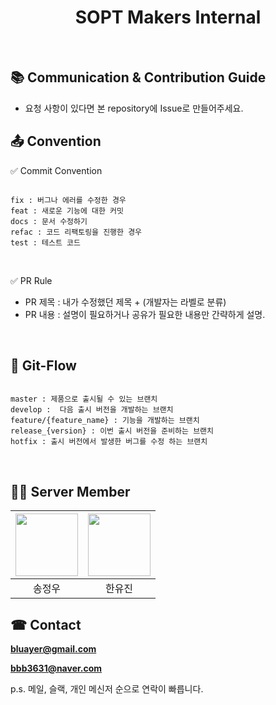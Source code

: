 # <div align="center"> SOPT Makers Internal </center>

<br>

## 📚 Communication & Contribution Guide

- 요청 사항이 있다면 본 repository에 Issue로 만들어주세요.

## 📤 Convention


✅  Commit Convention

```

fix : 버그나 에러를 수정한 경우
feat : 새로운 기능에 대한 커밋
docs : 문서 수정하기
refac : 코드 리팩토링을 진행한 경우
test : 테스트 코드

```
<br>

✅  PR Rule
- PR 제목 : 내가 수정했던 제목 + (개발자는 라벨로 분류) <br>
- PR 내용 : 설명이 필요하거나 공유가 필요한 내용만 간략하게 설명.

<br>

## 🔀 Git-Flow
```

master : 제품으로 출시될 수 있는 브랜치
develop :  다음 출시 버전을 개발하는 브랜치
feature/{feature_name} : 기능을 개발하는 브랜치
release_{version} : 이번 출시 버전을 준비하는 브랜치
hotfix : 출시 버전에서 발생한 버그를 수정 하는 브랜치

```

<br>

## 🧑‍💻 Server Member
<div>

| [<img src="https://avatars.githubusercontent.com/u/37579681?v=4" width="100">](https://github.com/bluayer) | [<img src="https://avatars.githubusercontent.com/u/78431728?v=4" width="100">](https://github.com/yujindonut) |
|:----------------------------------------------------------------------------------------------------------:|:-------------------------------------------------------------------------------------------------------------:|
|                                                    송정우                                                     |                                                      한유진                                                      |

</div>

## ☎ Contact

**bluayer@gmail.com**

**bbb3631@naver.com**

p.s. 메일, 슬랙, 개인 메신저 순으로 연락이 빠릅니다.